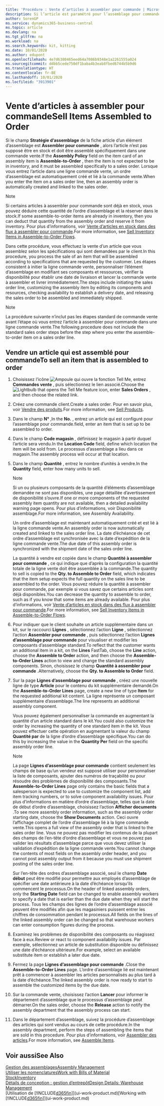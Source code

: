 ```yaml
---
title: 'Procédure : Vente d’articles à assembler pour commande | Microsoft Docs'
description: Si l’article est paramétré pour l’assemblage pour commande, alors l’article ne devrait pas être en stock, et doit être assemblé spécifiquement à une commande vente. Lorsque vous entrez l’article dans une ligne commande vente, un ordre d’assemblage est automatiquement créé et lié à la commande vente.
author: SorenGP
ms.service: dynamics365-business-central
ms.topic: article
ms.devlang: na
ms.tgt_pltfrm: na
ms.workload: na
ms.search.keywords: kit, kitting
ms.date: 10/01/2020
ms.author: edupont
ms.openlocfilehash: 4e7d6380465eed64a7086b9348e1a2261555a024
ms.sourcegitcommit: ddbb5cede750df1baba4b3eab8fbed6744b5b9d6
ms.translationtype: HT
ms.contentlocale: fr-BE
ms.lasthandoff: 10/01/2020
ms.locfileid: "3913901"
---
```

# <a name="sell-items-assembled-to-order"></a><span data-ttu-id="3d04d-104">Vente d’articles à assembler pour commande</span><span class="sxs-lookup"><span data-stu-id="3d04d-104">Sell Items Assembled to Order</span></span>
<span data-ttu-id="3d04d-105">Si le champ **Stratégie d’assemblage** de la fiche article d’un élément d’assemblage est **Assembler pour commande** , alors l’article n’est pas supposé être en stock et doit être assemblé spécifiquement dans une commande vente.</span><span class="sxs-lookup"><span data-stu-id="3d04d-105">If the **Assembly Policy** field on the item card of an assembly item is **Assemble-to-Order** , then the item is not expected to be in inventory, and it must be assembled specifically to a sales order.</span></span> <span data-ttu-id="3d04d-106">Lorsque vous entrez l’article dans une ligne commande vente, un ordre d’assemblage est automatiquement créé et lié à la commande vente.</span><span class="sxs-lookup"><span data-stu-id="3d04d-106">When you enter the item on a sales order line, then an assembly order is automatically created and linked to the sales order.</span></span>  

> [!NOTE]  
>  <span data-ttu-id="3d04d-107">Si certains articles à assembler pour commande sont déjà en stock, vous pouvez déduire cette quantité de l’ordre d’assemblage et la réserver dans le stock.</span><span class="sxs-lookup"><span data-stu-id="3d04d-107">If some assemble-to-order items are already in inventory, then you can deduct that quantity from the assembly order and reserve it from inventory.</span></span> <span data-ttu-id="3d04d-108">Pour plus d’informations, voir [Vente d’articles en stock dans des flux à assembler pour commande](assembly-how-to-sell-assemble-to-order-items-and-inventory-items-together.md).</span><span class="sxs-lookup"><span data-stu-id="3d04d-108">For more information, see [Sell Inventory Items in Assemble-to-Order Flows](assembly-how-to-sell-assemble-to-order-items-and-inventory-items-together.md).</span></span>  

<span data-ttu-id="3d04d-109">Dans cette procédure, vous effectuez la vente d’un article que vous assemblez selon les spécifications qui sont demandées par le client.</span><span class="sxs-lookup"><span data-stu-id="3d04d-109">In this procedure, you process the sale of an item that will be assembled according to specifications that are requested by the customer.</span></span> <span data-ttu-id="3d04d-110">Les étapes consistent à initier la ligne commande vente, personnaliser l’élément d’assemblage en modifiant ses composants et ressources, vérifier la disponibilité pour établir une date de livraison et lancer la commande vente à assembler et livrer immédiatement.</span><span class="sxs-lookup"><span data-stu-id="3d04d-110">The steps include initiating the sales order line, customizing the assembly item by editing its components and resources, checking availability to establish a delivery date, and releasing the sales order to be assembled and immediately shipped.</span></span>  

> [!NOTE]  
>  <span data-ttu-id="3d04d-111">La procédure suivante n’inclut pas les étapes standard de commande vente avant l’étape où vous entrez l’article à assembler pour commande dans une ligne commande vente.</span><span class="sxs-lookup"><span data-stu-id="3d04d-111">The following procedure does not include the standard sales order steps before the step where you enter the assemble-to-order item on a sales order line.</span></span>  

## <a name="to-sell-an-item-that-is-assembled-to-order"></a><span data-ttu-id="3d04d-112">Vendre un article qui est assemblé pour commande</span><span class="sxs-lookup"><span data-stu-id="3d04d-112">To sell an item that is assembled to order</span></span>  
1.  <span data-ttu-id="3d04d-113">Choisissez l’icône ![Ampoule qui ouvre la fonction Tell Me](media/ui-search/search_small.png "Dites-moi ce que vous voulez faire"), entrez **Commandes vente** , puis sélectionnez le lien associé.</span><span class="sxs-lookup"><span data-stu-id="3d04d-113">Choose the ![Lightbulb that opens the Tell Me feature](media/ui-search/search_small.png "Tell me what you want to do") icon, enter **Sales Orders** , and then choose the related link.</span></span>  
2.  <span data-ttu-id="3d04d-114">Créez une commande client.</span><span class="sxs-lookup"><span data-stu-id="3d04d-114">Create a sales order.</span></span> <span data-ttu-id="3d04d-115">Pour en savoir plus, voir [Vendre des produits](sales-how-sell-products.md).</span><span class="sxs-lookup"><span data-stu-id="3d04d-115">For more information, see [Sell Products](sales-how-sell-products.md).</span></span>  
3.  <span data-ttu-id="3d04d-116">Dans le champ **N°** ,</span><span class="sxs-lookup"><span data-stu-id="3d04d-116">In the **No.**</span></span> <span data-ttu-id="3d04d-117">, entrez un article qui est configuré pour l’assemblage pour commande.</span><span class="sxs-lookup"><span data-stu-id="3d04d-117">field, enter an item that is set up to be assembled to order.</span></span>  
4.  <span data-ttu-id="3d04d-118">Dans le champ **Code magasin** , définissez le magasin à partir duquel l’article sera vendu.</span><span class="sxs-lookup"><span data-stu-id="3d04d-118">In the **Location Code** field, define which location the item will be sold from.</span></span> <span data-ttu-id="3d04d-119">Le processus d’assemblage a lieu dans ce magasin.</span><span class="sxs-lookup"><span data-stu-id="3d04d-119">The assembly process will occur at that location.</span></span>  
5.  <span data-ttu-id="3d04d-120">Dans le champ **Quantité** , entrez le nombre d’unités à vendre.</span><span class="sxs-lookup"><span data-stu-id="3d04d-120">In the **Quantity** field, enter how many units to sell.</span></span>  

    > [!NOTE]  
    >  <span data-ttu-id="3d04d-121">Si un ou plusieurs composants de la quantité d’éléments d’assemblage demandée ne sont pas disponibles, une page détaillée d’avertissement de disponibilité s’ouvre.</span><span class="sxs-lookup"><span data-stu-id="3d04d-121">If one or more components of the requested assembly item quantity are not available, then a detailed availability warning page opens.</span></span> <span data-ttu-id="3d04d-122">Pour plus d’informations, voir Disponibilité assemblage.</span><span class="sxs-lookup"><span data-stu-id="3d04d-122">For more information, see Assembly Availability.</span></span>  

    <span data-ttu-id="3d04d-123">Un ordre d’assemblage est maintenant automatiquement créé et est lié à la ligne commande vente.</span><span class="sxs-lookup"><span data-stu-id="3d04d-123">An assembly order is now automatically created and linked to the sales order line.</span></span> <span data-ttu-id="3d04d-124">La date d’échéance de cet ordre d’assemblage est synchronisée avec la date d’expédition de la ligne commande vente.</span><span class="sxs-lookup"><span data-stu-id="3d04d-124">The due date of this assembly order is synchronized with the shipment date of the sales order line.</span></span>  

    <span data-ttu-id="3d04d-125">La quantité à vendre est copiée dans le champ **Quantité à assembler pour commande** , ce qui indique que d’après la configuration la quantité totale de la ligne vente doit être assemblée à la commande.</span><span class="sxs-lookup"><span data-stu-id="3d04d-125">The quantity to sell is copied to the **Qty. to Assemble to Order** field, which indicates that the item setup expects the full quantity on the sales line to be assembled to the order.</span></span> <span data-ttu-id="3d04d-126">Vous pouvez réduire la quantité à assembler pour commande, par exemple si vous savez que certains articles sont déjà disponibles.</span><span class="sxs-lookup"><span data-stu-id="3d04d-126">You can decrease the quantity to assemble to order, such as if you know that some items are already available.</span></span> <span data-ttu-id="3d04d-127">Pour plus d’informations, voir [Vente d’articles en stock dans des flux à assembler pour commande](assembly-how-to-sell-inventory-items-in-assemble-to-order-flows.md).</span><span class="sxs-lookup"><span data-stu-id="3d04d-127">For more information, see [Sell Inventory Items in Assemble-to-Order Flows](assembly-how-to-sell-inventory-items-in-assemble-to-order-flows.md).</span></span>  

6.  <span data-ttu-id="3d04d-128">Pour indiquer que le client souhaite un article supplémentaire dans un kit, sur le raccourci **Lignes** , sélectionnez l’action **Ligne** , sélectionnez l’action **Assembler pour commande** , puis sélectionnez l’action **Lignes d’assemblage pour commande** pour visualiser et modifier les composants d’assemblage standard.</span><span class="sxs-lookup"><span data-stu-id="3d04d-128">To reflect that the customer wants an additional item in a kit, on the **Lines** FastTab, choose the **Line** action, choose the **Assemble to Order** action, and then choose the **Assemble-to-Order Lines** action to view and change the standard assembly components.</span></span> <span data-ttu-id="3d04d-129">Sinon, choisissez le champ **Quantité à assembler pour commande** .</span><span class="sxs-lookup"><span data-stu-id="3d04d-129">Alternatively, choose the **Qty. to Assemble to Order** field.</span></span>  
7.  <span data-ttu-id="3d04d-130">Sur la page **Lignes d’assemblage pour commande** , créez une nouvelle ligne de type **Article** pour le contenu du kit supplémentaire demandé.</span><span class="sxs-lookup"><span data-stu-id="3d04d-130">On the **Assemble-to-Order Lines** page, create a new line of type **Item** for the requested additional kit content.</span></span> <span data-ttu-id="3d04d-131">La ligne représente un composant supplémentaire d’assemblage.</span><span class="sxs-lookup"><span data-stu-id="3d04d-131">The line represents an additional assembly component.</span></span>  

    <span data-ttu-id="3d04d-132">Vous pouvez également personnaliser la commande en augmentant la quantité d’un article standard dans le kit.</span><span class="sxs-lookup"><span data-stu-id="3d04d-132">You could also customize the order by increasing the quantity of one standard item in the kit.</span></span> <span data-ttu-id="3d04d-133">Vous pouvez effectuer cette opération en augmentant la valeur du champ **Quantité par** de la ligne d’ordre d’assemblage spécifique.</span><span class="sxs-lookup"><span data-stu-id="3d04d-133">You can do this by increasing the value in the **Quantity Per** field on the specific assembly order line.</span></span>  

    > [!NOTE]  
    >  <span data-ttu-id="3d04d-134">La page **Lignes d’assemblage pour commande** contient seulement les champs de base qu’un vendeur est supposé utiliser pour personnaliser la liste de composants, ajouter des numéros de traçabilité ou pour résoudre des problèmes de disponibilité des composants.</span><span class="sxs-lookup"><span data-stu-id="3d04d-134">The **Assemble-to-Order Lines** page only contains the basic fields that a salesperson is expected to use to customize the component list, add item tracking numbers, or to solve component availability issues.</span></span> <span data-ttu-id="3d04d-135">Pour plus d’informations en matière d’ordre d’assemblage, telles que la date de début d’ordre d’assemblage, choisissez l’action **Afficher documents** .</span><span class="sxs-lookup"><span data-stu-id="3d04d-135">To see more assembly order information, such as the assembly order starting date, choose the **Show Documents** action.</span></span> <span data-ttu-id="3d04d-136">Ceci ouvre l’affichage complet de l’ordre d’assemblage lié à la ligne commande vente.</span><span class="sxs-lookup"><span data-stu-id="3d04d-136">This opens a full view of the assembly order that is linked to the sales order line.</span></span> <span data-ttu-id="3d04d-137">Vous ne pouvez pas modifier les contenus de la plupart des champs de l’en-tête d’ordre d’assemblage et vous ne pouvez pas valider les résultats d’assemblage parce que vous devez utiliser la validation d’expédition de la ligne commande vente.</span><span class="sxs-lookup"><span data-stu-id="3d04d-137">You cannot change the contents of most fields on the assembly order header, and you cannot post assembly output from it because you must use shipment posting of the sales order line.</span></span>  
    >   
    >  <span data-ttu-id="3d04d-138">Sur l’en-tête des ordres d’assemblage associé, seul le champ **Date début** peut être modifié pour permettre aux employés d’assemblage de spécifier une date antérieure à la date d’échéance lorsqu’ils commencent le processus.</span><span class="sxs-lookup"><span data-stu-id="3d04d-138">On the header of linked assembly orders, only the **Starting Date** field can be changed to enable assembly workers to specify a date that is earlier than the due date when they will start the process.</span></span> <span data-ttu-id="3d04d-139">Tous les champs des lignes de l’ordre d’assemblage associé peuvent être modifiés afin que les magasiniers puissent entrer les chiffres de consommation pendant le processus.</span><span class="sxs-lookup"><span data-stu-id="3d04d-139">All fields on the lines of the linked assembly order can be changed so that warehouse workers can enter consumption figures during the process.</span></span>  

8.  <span data-ttu-id="3d04d-140">Examinez les problèmes de disponibilité des composants ou réagissez face à eux.</span><span class="sxs-lookup"><span data-stu-id="3d04d-140">Review or react to component availability issues.</span></span> <span data-ttu-id="3d04d-141">Par exemple, sélectionnez un article de substitution disponible ou définissez une date d’échéance ultérieure.</span><span class="sxs-lookup"><span data-stu-id="3d04d-141">For example, select an available substitute item or establish a later due date.</span></span>  
9. <span data-ttu-id="3d04d-142">Fermez la page **Lignes d’assemblage pour commande** .</span><span class="sxs-lookup"><span data-stu-id="3d04d-142">Close the **Assemble-to-Order Lines** page.</span></span> <span data-ttu-id="3d04d-143">L’ordre d’assemblage lié est maintenant prêt à commencer à assembler les articles personnalisés au plus tard à la date d’échéance.</span><span class="sxs-lookup"><span data-stu-id="3d04d-143">The linked assembly order is now ready to start to assemble the customized items by the due date.</span></span>  
10. <span data-ttu-id="3d04d-144">Sur la commande vente, choisissez l’action **Lancer** pour informer le département d’assemblage que le processus d’assemblage peut démarrer.</span><span class="sxs-lookup"><span data-stu-id="3d04d-144">On the sales order, choose the **Release** action to notify the assembly department that the assembly process can start.</span></span>  
11. <span data-ttu-id="3d04d-145">Dans le département d’assemblage, suivez la procédure d’assemblage des articles qui sont vendus au cours de cette procédure.</span><span class="sxs-lookup"><span data-stu-id="3d04d-145">In the assembly department, perform the steps of assembling the items that are sold in this procedure.</span></span> <span data-ttu-id="3d04d-146">Pour plus d’informations, voir [Assembler des articles](assembly-how-to-assemble-items.md).</span><span class="sxs-lookup"><span data-stu-id="3d04d-146">For more information, see [Assemble Items](assembly-how-to-assemble-items.md).</span></span>  

## <a name="see-also"></a><span data-ttu-id="3d04d-147">Voir aussi</span><span class="sxs-lookup"><span data-stu-id="3d04d-147">See Also</span></span>  
[<span data-ttu-id="3d04d-148">Gestion des assemblages</span><span class="sxs-lookup"><span data-stu-id="3d04d-148">Assembly Management</span></span>](assembly-assemble-items.md)  
[<span data-ttu-id="3d04d-149">Utiliser les nomenclatures</span><span class="sxs-lookup"><span data-stu-id="3d04d-149">Work with Bills of Material</span></span>](inventory-how-work-BOMs.md)  
[<span data-ttu-id="3d04d-150">Stock</span><span class="sxs-lookup"><span data-stu-id="3d04d-150">Inventory</span></span>](inventory-manage-inventory.md)  
[<span data-ttu-id="3d04d-151">Détails de conception : gestion d’entrepôt</span><span class="sxs-lookup"><span data-stu-id="3d04d-151">Design Details: Warehouse Management</span></span>](design-details-warehouse-management.md)  
<span data-ttu-id="3d04d-152">[Utilisation de [!INCLUDE[d365fin](includes/d365fin_md.md)]](ui-work-product.md)</span><span class="sxs-lookup"><span data-stu-id="3d04d-152">[Working with [!INCLUDE[d365fin](includes/d365fin_md.md)]](ui-work-product.md)</span></span>
